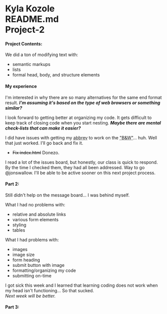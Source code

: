 <h1>Kyla Kozole <br />
README.md <br />
Project-2</h1>

<h4> Project Contents: </h4>
<p>We did a ton of modifying text with:
  <ul>
    <li> semantic markups</li>
    <li>lists</li>
    <li>formal head, body, and structure elements</li>
  </ul>
</p>

<h4>My experience</h4>
<p>I'm interested in why there are so many alternatives for the same end format result.
<i><b>I'm assuming it's based on the type of web browsers or something similar?</b></i></p>
<p> I look forward to getting better at organizing my code. It gets difficult to keep track of closing code when you start nesting.
<i><b>Maybe there are mental check-lists that can make it easier?</b></i></p>

<p>I did have issues with getting my <abbr title="abbreviation">abbrev</abbr> to work on the <abbr title="black and white">"B&W"</abbr>... huh. Well that just worked. I'll go back and fix it.<br />
  <ul>
    <li><s> Fix index.html</s> Donezo.</li>
  </ul>
</p>

<p>I read a lot of the issues board, but honestly, our class is quick to respond. By the time I checked them, they had all been addressed. Way to go @jonswallow. I'll be able to be active sooner on this next project process.</p>

<h4>Part 2:</h4>
<p>Still didn't help on the message board... I was behind myself.</p>
<p>What I had no problems with:</p>
  <ul>
    <li>relative and absolute links</li>
    <li>various form elements</li>
    <li>styling</li>
    <li>tables</li>
  </ul>
<p>What I had problems with:</p>
    <ul>
      <li>images</li>
      <li>image size</li>
      <li>form heading</li>
      <li>submit button with image</li>
      <li>formatting/organizing my code</li>
      <li>submitting on-time</li>
    </ul>
<p>I got sick this week and I learned that learning coding does not work when my head isn't functioning... So that sucked.<br />
<i>Next week will be better. </i></p>

<h4>Part 3: </h4>
<p> 
